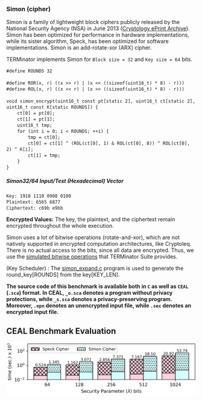### Simon (cipher)
Simon is a family of lightweight block ciphers publicly released by the National Security Agency (NSA) in June 2013 ([Cryptology ePrint Archive](https://eprint.iacr.org/2013/404.pdf)). Simon has been optimized for performance in hardware implementations, while its sister algorithm, Speck, has been optimized for software implementations. Simon is an add-rotate-xor (ARX) cipher.


TERMinator implements Simon for `Block size = 32` and `Key size = 64` bits.

```
#define ROUNDS 32

#define ROR(x, r) ((x >> r) | (x << ((sizeof(uint16_t) * 8) - r)))
#define ROL(x, r) ((x << r) | (x >> ((sizeof(uint16_t) * 8) - r)))

void simon_encrypt(uint16_t const pt[static 2], uint16_t ct[static 2], uint16_t const K[static ROUNDS]) {
    ct[0] = pt[0];
    ct[1] = pt[1];
    uint16_t tmp;
    for (int i = 0; i < ROUNDS; ++i) {
        tmp = ct[0];
        ct[0] = ct[1] ^ (ROL(ct[0], 1) & ROL(ct[0], 8)) ^ ROL(ct[0], 2) ^ K[i];
        ct[1] = tmp;
    }
}
```

##### Simon32/64 Input/Test (Hexadecimal) Vector
```
Key: 1918 1110 0908 0100
Plaintext: 6565 6877
Ciphertext: c69b e9bb
```

**Encrypted Values:** The key, the plaintext, and the ciphertext remain encrypted throughout the whole execution.

Simon uses a lot of bitwise operations (rotate-and-xor), which are not natively supported in encrypted computation architectures, like Cryptoleq. There is no actual access to the bits, since all data are encrypted. Thus, we use the [simulated bitwise operations](https://github.com/momalab/privacy_benchmarks/tree/master/Realistic/bitwiseOperators) that TERMinator Suite provides.

(Key Scheduler) : The [simon_expand.c](https://github.com/momalab/privacy_benchmarks/tree/master/Realistic/SimonCipher/simon_expand.c) program is used to generate the round_key[ROUNDS] from the key[KEY_LEN].

**The source code of this benchmark is available both in `C` as well as `CEAL` (`.sca`) format. In CEAL, `_o.sca` denotes a program without privacy protections, while `_s.sca` denotes a privacy-preserving program. Moreover, `.opn` denotes an unencrypted input file, while `.sec` denotes an encrypted input file.**

CEAL Benchmark Evaluation
-------------------------
![alt text](../../graphs/specksimon.png)
